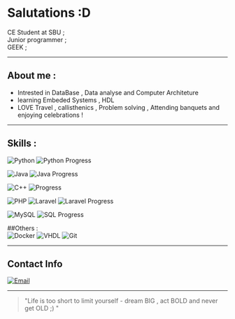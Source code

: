 # Salutations :D

CE Student at SBU ;<br>
Junior programmer ;<br>
GEEK ;

---

## About me :
- Intrested in DataBase , Data analyse and Computer Architeture 
- learning Embeded Systems , HDL 
- LOVE Travel , callisthenics , Problem solving , Attending banquets and enjoying celebrations !

---

## Skills :
![Python](https://img.shields.io/badge/-Python-3776AB?logo=python&logoColor=white)
![Python Progress](https://img.shields.io/badge/Python-80%25-3776AB?logo=python&logoColor=white)
<br>

![Java](https://img.shields.io/badge/-Java-007396?logo=java&logoColor=white)
![Java Progress](https://img.shields.io/badge/Java-70%25-007396?logo=java&logoColor=white)
<br>

![C++](https://img.shields.io/badge/-C++-00599C?logo=c%2B%2B&logoColor=white)
![Progress](https://img.shields.io/badge/Progress-60%25-00599C?logo=c%2B%2B&logoColor=white)
<br>

![PHP](https://img.shields.io/badge/-PHP-777BB4?logo=php&logoColor=white)
![Laravel](https://img.shields.io/badge/-Laravel-FF2D20?logo=laravel&logoColor=white)
![Laravel Progress](https://img.shields.io/badge/Laravel-50%25-FF2D20?logo=laravel&logoColor=white)
<br>

![MySQL](https://img.shields.io/badge/-MySQL-4479A1?logo=mysql&logoColor=white)
![SQL Progress](https://img.shields.io/badge/SQL-70%25-4479A1?logo=mysql&logoColor=white)
<br>

##Others :<br>
![Docker](https://img.shields.io/badge/-Docker-2496ED?logo=docker&logoColor=white)
![VHDL](https://img.shields.io/badge/-VHDL-FFB300)
![Git](https://img.shields.io/badge/-Git-F05032?logo=git&logoColor=white)





---

## Contact Info
[![Email](https://img.shields.io/badge/Gmail-parsahamzeiii@gmail.com-red?logo=gmail&logoColor=white)](mailto:parsahamzeiii@gmail.com)

---

> "Life is too short to limit yourself - dream BIG , act BOLD and never get OLD ;) "
